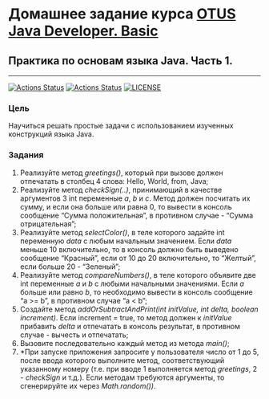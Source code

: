 # Домашнее задание курса [OTUS Java Developer. Basic](https://otus.ru/lessons/java-basic/)

## Практика по основам языка Java. Часть 1.

---
[![Actions Status](https://github.com/alexey-sidorov-dev/otus-java-basic-part-one/workflows/Java%20CI%20with%20Maven/badge.svg)](https://github.com/alexey-sidorov-dev/otus-java-basic-part-one/actions)
[![Actions Status](https://github.com/alexey-sidorov-dev/otus-java-basic-part-one/workflows/Dependency%20Review/badge.svg)](https://github.com/alexey-sidorov-dev/otus-java-basic-part-one/actions)
[![LICENSE](https://img.shields.io/badge/license-ISC-brightgreen.svg)](ISC)

### Цель
Научиться решать простые задачи с использованием изученных конструкций языка Java.

### Задания
1. Реализуйте метод _greetings()_, который при вызове должен отпечатать в столбец 4 слова: Hello, World, from, Java;
2. Реализуйте метод _checkSign(..)_, принимающий в качестве аргументов 3 int переменные _a_, _b_ и _c_. Метод должен посчитать
их сумму, и если она больше или равна 0, то вывести в консоль сообщение “Сумма положительная”, в противном случае -
“Сумма отрицательная”;
3. Реализуйте метод _selectColor()_, в теле которого задайте int переменную _data_ с любым начальным значением. Если _data_
меньше 10 включительно, то в консоль должно быть выведено сообщение “Красный”, если от 10 до 20 включительно, то
“Желтый”, если больше 20 - “Зеленый”;
4. Реализуйте метод _compareNumbers()_, в теле которого объявите две int переменные _a_ и _b_ с любыми начальными
значениями. Если _a_ больше или равно _b_, то необходимо вывести в консоль сообщение “a >= b”, в противном случае “a < b”;
5. Создайте метод _addOrSubtractAndPrint(int initValue, int delta, boolean increment)_. Если increment = true, то метод должен к
_initValue_ прибавить _delta_ и отпечатать в консоль результат, в противном случае - вычесть и отпечатать;
6. Вызовите последовательно каждый метод из метода _main()_;
7. *При запуске приложения запросите у пользователя число от 1 до 5, после ввода которого выполните метод,
соответствующий указанному номеру (т.е. при вводе 1 выполняется метод _greetings_, 2 - _checkSign_ и т.д.). Если методам
требуются аргументы, то сгенерируйте их через _Math.random())_.